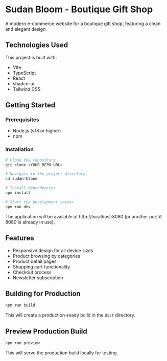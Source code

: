 # Sudan Bloom - Boutique Gift Shop

A modern e-commerce website for a boutique gift shop, featuring a clean and elegant design.

## Technologies Used

This project is built with:

- Vite
- TypeScript
- React
- shadcn-ui
- Tailwind CSS

## Getting Started

### Prerequisites

- Node.js (v18 or higher)
- npm

### Installation

```sh
# Clone the repository
git clone <YOUR_REPO_URL>

# Navigate to the project directory
cd sudan-bloom

# Install dependencies
npm install

# Start the development server
npm run dev
```

The application will be available at http://localhost:8080 (or another port if 8080 is already in use).

## Features

- Responsive design for all device sizes
- Product browsing by categories
- Product detail pages
- Shopping cart functionality
- Checkout process
- Newsletter subscription

## Building for Production

```sh
npm run build
```

This will create a production-ready build in the `dist` directory.

## Preview Production Build

```sh
npm run preview
```

This will serve the production build locally for testing.
